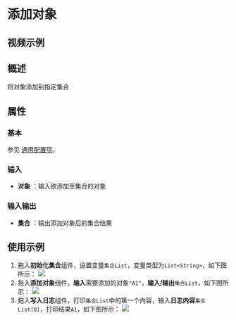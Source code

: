 # 添加对象

## 视频示例

## 概述

将对象添加到指定集合

## 属性

### 基本

参见 [通用配置项](../Appendix/CommonConfigurationItems.md)。

### 输入

- **对象** ：输入欲添加至集合的对象

### 输入输出

- **集合** ：输出添加对象后的集合结果

## 使用示例

1. 拖入**初始化集合**组件，设置变量`集合List`，变量类型为`List<String>`，如下图所示：
   ![](https://docimages.blob.core.chinacloudapi.cn/images/Activities/InitializeCollectionActivity1.png)
2. 拖入**添加对象**组件，**输入**需要添加的对象`"A1"`，**输入/输出**`集合List`，如下图所示：
   ![](https://docimages.blob.core.chinacloudapi.cn/images/Activities/AddToCollectionActivity1.png)
3. 拖入**写入日志**组件，打印`集合List`中的第一个内容，输入**日志内容**`集合List[0]`，打印结果`A1`，如下图所示：
 ![](https://docimages.blob.core.chinacloudapi.cn/images/Activities/AddToCollectionActivity2.png)
      